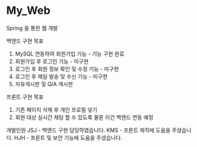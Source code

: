 # My_Web
Spring 을 통한 웹 개발

백엔드 구현 목표 
1. MySQL 연동하여 회원가입 기능 - 기능 구현 완료
2. 회원가입 후 로그인 기능 - 미구현
3. 로그인 후 회원 정보 확인 및 수정 기능 - 미구현
4. 로그인 후 메일 발송 및 수신 기능 - 미구현
5. 자유게시판 및 Q/A 게시판

프론트 구현 목표
1. 기존 페이지 삭제 후 개인 프로필 넣기
2. 회원 대상 실시간 채팅 할 수 있도록 물론 이건 백엔드 연동 예정





개발인원
JSJ - 백엔드 구현 담당하였습니다.
KMS - 프론트 제작에 도움을 주셨습니다.
HJH - 프론트 및 보안 기능에 도움을 주셨습니다.
